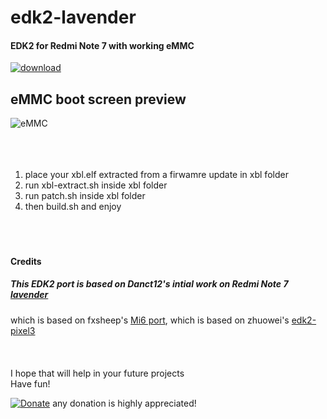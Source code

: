 # edk2-lavender

#### EDK2 for Redmi Note 7 with working eMMC
[![download](https://img.shields.io/github/downloads/serdeliuk/edk2-lavender/total)](https://github.com/serdeliuk/edk2-lavender/releases/download/1/edk2-lavender.zip)

eMMC boot screen preview
---
![eMMC](https://github.com/serdeliuk/edk2-lavender/blob/main/pictures/emmc-efi.boot.jpg)
<br><br><br><br>
1. place your xbl.elf extracted from a firwamre update in xbl folder
2. run xbl-extract.sh inside xbl folder
3. run patch.sh inside xbl folder
4. then build.sh and enjoy
<br><br><br><br>
#### Credits
##### This EDK2 port is based on Danct12's intial work on Redmi Note 7 [lavender](https://github.com/dreemurrs-embedded/edk2-lavender)
which is based on fxsheep's [Mi6 port](https://github.com/fxsheep/edk2-sagit/), which is based on zhuowei's [edk2-pixel3](https://github.com/Pixel3Dev/edk2-pixel3)
<br><br><br><br>
I hope that will help in your future projects<br>
Have fun!

[![Donate](https://img.shields.io/badge/Donate-PayPal-green.svg)](https://paypal.me/serdeliuk) any donation is highly appreciated!
